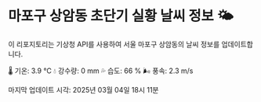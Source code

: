 
# 마포구 상암동 초단기 실황 날씨 정보 🌤️

이 리포지토리는 기상청 API를 사용하여 서울 마포구 상암동의 날씨 정보를 업데이트합니다. 

🌡️ 기온: 3.9 ℃
💧 강수량: 0 mm
💦 습도: 66 %
🌬️ 풍속: 2.3 m/s

마지막 업데이트 시각: 2025년 03월 04일 18시 11분    
